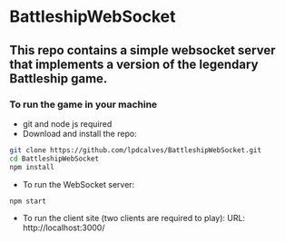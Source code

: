 # BattleshipWebSocket

## This repo contains a simple websocket server that implements a version of the legendary Battleship game.

### To run the game in your machine
* git and node js required
* Download and install the repo:
``` bash
git clone https://github.com/lpdcalves/BattleshipWebSocket.git
cd BattleshipWebSocket
npm install
```
* To run the WebSocket server:
```bash
npm start
```
* To run the client site (two clients are required to play):
URL: http://localhost:3000/